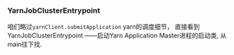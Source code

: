 ### YarnJobClusterEntrypoint

咱们略过`yarnClient.submitApplication` yarn的调度细节， 直接看到YarnJobClusterEntrypoint ——启动Yarn Application Master进程的启动类, 从main往下找.